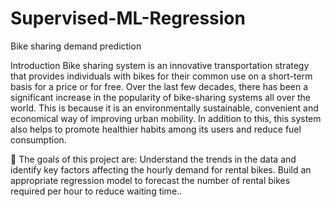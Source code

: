 # Supervised-ML-Regression
Bike sharing demand prediction

Introduction
Bike sharing system is an innovative transportation strategy that provides individuals with bikes for their common use on a short-term basis for a price or for free. Over the last few decades, there has been a significant increase in the popularity of bike-sharing systems all over the world. This is because it is an environmentally sustainable, convenient and economical way of improving urban mobility. In addition to this, this system also helps to promote healthier habits among its users and reduce fuel consumption.

🎯 The goals of this project are:
Understand the trends in the data and identify key factors affecting the hourly demand for rental bikes.
Build an appropriate regression model to forecast the number of rental bikes required per hour to reduce waiting time..
